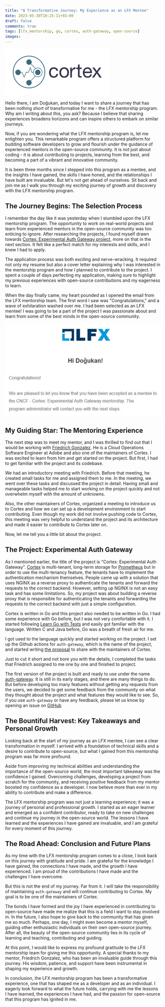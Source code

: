 ```yaml
---
title: "A Transformative Journey: My Experience as an LFX Mentee"
date: 2023-05-30T10:25:11+03:00
draft: false
comments: true
tags: [lfx_mentorship, go, cortex, auth-gateway, open-source]
images:
---
```


![Cortex Logo](images/cortex_logo.png)

Hello there, I am Doğukan, and today I want to share a journey that has been nothing short of transformative for me - the LFX mentorship program.
Why am I writing about this, you ask?
Because I believe that sharing experiences broadens horizons and can inspire others to embark on similar journeys.

Now, if you are wondering what the LFX mentorship program is, let me enlighten you.
This remarkable program offers a structured platform for budding software developers to grow and flourish under the guidance of experienced mentors in the open-source community.
It is not just about coding - it is about contributing to projects, learning from the best, and becoming a part of a vibrant and innovative community.

It is been three months since I stepped into this program as a mentee, and the insights I have gained, the skills I have honed, and the relationships I have built are invaluable.
But let's not get ahead of ourselves. Sit back and join me as I walk you through my exciting journey of growth and discovery with the LFX mentorship program.

## The Journey Begins: The Selection Process

I remember the day like it was yesterday when I stumbled upon the LFX mentorship program. 
The opportunity to work on real-world projects and learn from experienced mentors in the open-source community was too enticing to ignore.
After researching the projects, I found myself drawn towards [Cortex: Experimental Auth Gateway project](https://mentorship.lfx.linuxfoundation.org/project/820f9269-ddef-44e9-bf77-95a8d2444c1e), more on that in the next section.
It felt like a perfect match for my interests and skills, and I knew I had to apply.

The application process was both exciting and nerve-wracking. It required not only my resume but also a cover letter explaining why I was interested in the mentorship program and how I planned to contribute to the project.
I spent a couple of days perfecting my application, making sure to highlight my previous experiences with open-source contributions and my eagerness to learn.

When the day finally came, my heart pounded as I opened the email from the LFX mentorship team.
The first word I saw was "Congratulations," and a wave of exhilaration washed over me.
I had been selected as an LFX mentee! I was going to be a part of the project I was passionate about and learn from some of the best minds in the open-source community.

![Acceptance image](images/acceptance_image.jpg)

## My Guiding Star: The Mentoring Experience

The next step was to meet my mentor, and I was thrilled to find out that I would be working with [Friedrich Gonzalez](https://www.linkedin.com/in/friedrichgonzalez/).
He is a Cloud Operations Software Engineer at Adobe and also one of the maintainers of Cortex.
I was excited to learn from him and get started on the project.
But first, I had to get familiar with the project and its codebase.

We had an introductory meeting with Friedrich.
Before that meeting, he created small tasks for me and assigned them to me.
In the meeting, we went over these tasks and discussed the project in detail.
Having small and manageable tasks helped me to start working on the project quickly and not overwhelm myself with the amount of unknowns.

Also, the other maintainers of Cortex, organized a meeting to introduce us to Cortex and how we can set up a development environment to start contributing.
Even though my work did not involve pushing code to Cortex, this meeting was very helpful to understand the project and its architecture and made it easier to contribute to Cortex later on.

Now, let me tell you a little bit about the project.

## The Project: Experimental Auth Gateway

As I mentioned earlier, the title of the project is "Cortex: Experimental Auth Gateway".
[Cortex](https://github.com/cortexproject/cortex/) is multi-tenant, long-term storage for [Prometheus](https://github.com/prometheus/prometheus) but in order to use the multi-tenancy feature, the tenants have to implement the authentication mechanism themselves.
People came up with a solution that uses NGINX as a reverse proxy to authenticate the tenants and forward the requests to the correct backend.
However, setting up NGINX is not an easy task and has some limitations.
So, my project was about building a reverse proxy that is responsible for authenticating the tenants and forwarding the requests to the correct backend with just a simple configuration.

Cortex is written in Go and this project also needed to be written in Go.
I had some experience with Go before, but I was not very comfortable with it.
I started following [Learn Go with Tests](https://quii.gitbook.io/learn-go-with-tests/) and easily got familiar with the language.
Written C and Java before, Go was a breath of fresh air for me.

I got used to the language quickly and started working on the project.
I set up the Github actions for `auth-gateway`, which is the name of the project, and started writing [the proposal](https://github.com/cortexproject/cortex/pull/5209) to share with the maintainers of Cortex.

Just to cut it short and not bore you with the details, I completed the tasks that Friedrich assigned to me one by one and finished to project.

The first version of the project is built and ready to use under the name [auth-gateway](https://github.com/cortexproject/auth-gateway).
It is still in its early stages, and there are many things to do.
But before developing too many features without getting any requests from the users, we decided to get some feedback from the community on what they thought about the project and what features they would like to see.
So, if you use `auth-gateway` or have any feedback, please let us know by opening an issue on [GitHub](https://github.com/cortexproject/auth-gateway/issues/new/)

## The Bountiful Harvest: Key Takeaways and Personal Growth

Looking back at the start of my journey as an LFX mentee, I can see a clear transformation in myself.
I arrived with a foundation of technical skills and a desire to contribute to open-source, but what I gained from this mentorship program was far more profound.

Aside from improving my technical abilities and understanding the importance of the open-source world, the most important takeaway was the confidence I gained.
Overcoming challenges, developing a project from scratch for the community, and receiving positive feedback from my mentor boosted my confidence as a developer.
I now believe more than ever in my ability to contribute and make a difference.

The LFX mentorship program was not just a learning experience; it was a journey of personal and professional growth.
I started as an eager learner and emerged as a confident contributor, ready to take on new challenges and continue my journey in the open-source world.
The lessons I have learned and the experiences I have gained are invaluable, and I am grateful for every moment of this journey.

## The Road Ahead: Conclusion and Future Plans

As my time with the LFX mentorship program comes to a close, I look back on this journey with gratitude and pride.
I am grateful for the knowledge I have gained, the connections I have made, and the growth I have experienced.
I am proud of the contributions I have made and the challenges I have overcome.

But this is not the end of my journey.
Far from it.
I will take the responsibility of maintaining `auth-gateway` and will continue contributing to Cortex.
My goal is to be one of the maintainers of Cortex.


The bonds I have formed and the joy I have experienced in contributing to open-source have made me realize that this is a field I want to stay involved in.
In the future, I also hope to give back to the community that has given me so much.
Perhaps, one day, I might even become a mentor myself, guiding other enthusiastic individuals on their own open-source journey. 
After all, the beauty of the open-source community lies in its cycle of learning and teaching, contributing and guiding.

At this point, I would like to express my profound gratitude to the LFX mentorship team for giving me this opportunity.
A special thanks to my mentor, Friedrich Gonzalez, who has been an invaluable guide through this journey.
His wisdom, patience, and support have been instrumental in shaping my experience and growth.

In conclusion, the LFX mentorship program has been a transformative experience, one that has shaped me as a developer and as an individual.
I eagerly look forward to what the future holds, carrying with me the lessons I have learned, the experiences I have had, and the passion for open-source that this program has ignited in me.
